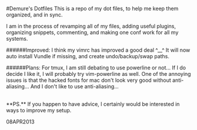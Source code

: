 <!--My (demuredemeanor) readme
http://github.com/demure/dotfiles-->
#Demure's Dotfiles
This is a repo of my dot files, to help me keep them organized, and in sync.

I am in the process of revamping all of my files, adding useful plugins,
organizing snippets, commenting, and making one conf work for all my systems.

######Improved:
I think my vimrc has improved a good deal ^__^
It will now auto install Vundle if missing, and create undo/backup/swap paths.

######Plans:
For tmux, I am still debating to use powerline or not...
If I do decide I like it, I will probably try vim-powerline as well.
One of the annoying issues is that the hacked fonts for mac don't look very good
without anti-aliasing... And I don't like to use anti-aliasing...

<BR>
**PS.** If you happen to have advice, I certainly would be interested in ways to
improve my setup.

08APR2013
